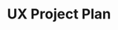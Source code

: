---
layout: card
title: UX Project Plan
permalink: /playbook/discover/UX-project-plan
position: 5
what:
why:
parent: discover
---